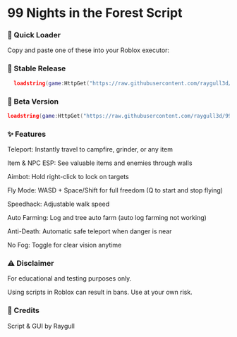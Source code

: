 # 99 Nights in the Forest Script


### 🚀 Quick Loader
Copy and paste one of these into your Roblox executor:


### 🌟 Stable Release
 ```lua
   loadstring(game:HttpGet("https://raw.githubusercontent.com/raygull3d/99-Nights-in-the-Forest-Script/refs/heads/main/99%20Days%20Scirpt%20By%20Raygull.lua"))()
``` 

### 🧪 Beta Version
 ```lua
loadstring(game:HttpGet("https://raw.githubusercontent.com/raygull3d/99-Nights-in-the-Forest-Script/refs/heads/main/99%20Days%20Scirpt%20By%20Raygull%20Beta%201.0.lua"))()
```



### ✨ Features
Teleport: Instantly travel to campfire, grinder, or any item

Item & NPC ESP: See valuable items and enemies through walls

Aimbot: Hold right-click to lock on targets

Fly Mode: WASD + Space/Shift for full freedom (Q to start and stop flying)

Speedhack: Adjustable walk speed

Auto Farming: Log and tree auto farm (auto log farming not working)

Anti-Death: Automatic safe teleport when danger is near

No Fog: Toggle for clear vision anytime




### ⚠️ Disclaimer
For educational and testing purposes only.

Using scripts in Roblox can result in bans. Use at your own risk.



### 🙏 Credits
Script & GUI by Raygull
